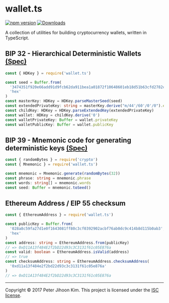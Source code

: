 wallet.ts
=========

[![npm version](https://badge.fury.io/js/wallet.ts.svg)](https://www.npmjs.com/package/wallet.ts)
[![Downloads](https://img.shields.io/npm/dm/wallet.ts.svg)](https://www.npmjs.com/package/wallet.ts)

A collection of utilities for building cryptocurrency wallets, written in TypeScript.

## BIP 32 - Hierarchical Deterministic Wallets [(Spec)](https://github.com/bitcoin/bips/blob/master/bip-0032.mediawiki)

```typescript
const { HDKey } = require('wallet.ts')

const seed = Buffer.from(
  '3474351f920e66add91d9fcb62da911bea1a01872f10648601eb18d51b63cfd2782c5b29c3e9d219d6a83e9957512d7e16c0c6f69557c88cca43014d9d1abed2',
  'hex'
)
const masterKey: HDKey = HDKey.parseMasterSeed(seed)
const extendedPrivateKey: string = masterKey.derive("m/44'/60'/0'/0").extendedPrivateKey
const childKey: HDKey = HDKey.parseExtendedKey(extendedPrivateKey)
const wallet: HDKey = childKey.derive('0')
const walletPrivateKey: Buffer = wallet.privateKey
const walletPublicKey: Buffer = wallet.publicKey
```

## BIP 39 - Mnemonic code for generating deterministic keys [(Spec)](https://github.com/bitcoin/bips/blob/master/bip-0039.mediawiki)

```typescript
const { randomBytes } = require('crypto')
const { Mnemonic } = require('wallet.ts')

const mnemonic = Mnemonic.generate(randomBytes(32))
const phrase: string = mnemonic.phrase
const words: string[] = mnemonic.words
const seed: Buffer = mnemonic.toSeed()
```

## Ethereum Address / EIP 55 checksum

```typescript
const { EthereumAddress } = require('wallet.ts')

const publicKey = Buffer.from(
  '028a8c59fa27d1e0f1643081ff80c3cf0392902acbf76ab0dc9c414b8d115b0ab3',
  'hex'
)
const address: string = EthereumAddress.from(publicKey)
// => 0xD11A13f484E2f2bD22d93c3C3131f61c05E876a
const valid: boolean = EthereumAddress.isValid(address)
// => true
const checksumAddress: string = EthereumAddress.checksumAddress(
  '0xd11a13f484e2f2bd22d93c3c3131f61c05e876a'
)
// => 0xD11A13f484E2f2bD22d93c3C3131f61c05E876a
```

- - -
Copyright © 2017 Peter Jihoon Kim. This project is licensed under the [ISC license](https://raw.githubusercontent.com/petejkim/wallet.ts/master/LICENSE).
